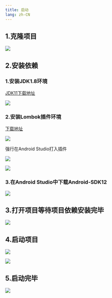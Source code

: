 ```yaml
---
title: 启动
lang: zh-CN
---
```


## 1.克隆项目

![](/images/android/quickStart/quickStart1.png)

## 2.安装依赖

### 1.安装JDK1.8环境

[JDK11下载地址](https://www.oracle.com/java/technologies/javase/jdk11-archive-downloads.html)

![](/images/android/quickStart/quickStart2.png)

### 2.安装Lombok插件环境

[下载地址](https://github.com/mplushnikov/lombok-intellij-plugin/releases/tag/releasebuild_0.34.1-2018.1)

![](/images/android/quickStart/quickStart3.png)

强行在Android Studio打入插件

![](/images/android/quickStart/quickStart4.png)

![](/images/android/quickStart/quickStart5.png)

### 3.在Android Studio中下载Android-SDK12

![](/images/android/quickStart/quickStart6.png)

## 3.打开项目等待项目依赖安装完毕

![](/images/android/quickStart/quickStart7.png)

## 4.启动项目

![](/images/android/quickStart/quickStart8.png)

![](/images/android/quickStart/quickStart9.png)

## 5.启动完毕

![](/images/android/quickStart/quickStart10.png)
